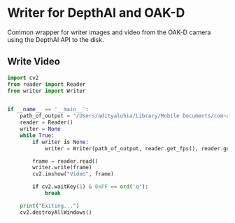 # Writer for DepthAI and OAK-D
Common wrapper for writer images and video from the OAK-D camera using the DepthAI API to the disk.

## Write Video
```python
import cv2
from reader import Reader
from writer import Writer


if __name__ == '__main__':
    path_of_output = "/Users/adityalohia/Library/Mobile Documents/com~apple~CloudDocs/Work/Robotics/Northeastern-Robotics/Robot-Dog/perception/test.mp4"
    reader = Reader()
    writer = None
    while True:
        if writer is None:
            writer = Writer(path_of_output, reader.get_fps(), reader.get_width(), reader.get_height(), ".mp4")

        frame = reader.read()
        writer.write(frame)
        cv2.imshow("Video", frame)

        if cv2.waitKey(1) & 0xFF == ord('q'):
            break

    print("Exiting...")
    cv2.destroyAllWindows()

```